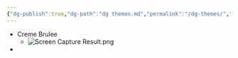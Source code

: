 ```yaml
---
{"dg-publish":true,"dg-path":"dg themes.md","permalink":"/dg-themes/","noteIcon":""}
---
```


- Creme Brulee
	- ![Screen Capture Result.png](/img/user/My%20Digital%20Garden/Screen%20Capture%20Result.png)
- 